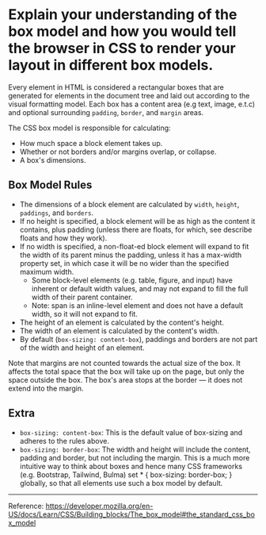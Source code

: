 # Explain your understanding of the box model and how you would tell the browser in CSS to render your layout in different box models.

Every element in HTML is considered a rectangular boxes that are generated for elements in the document tree and laid out according to the visual formatting model. Each box has a content area (e.g text, image, e.t.c) and optional surrounding `padding`, `border`, and `margin` areas.

The CSS box model is responsible for calculating:

- How much space a block element takes up.
- Whether or not borders and/or margins overlap, or collapse.
- A box's dimensions.

## Box Model Rules
- The dimensions of a block element are calculated by `width`, `height`, `paddings`, and `borders`.
- If no height is specified, a block element will be as high as the content it contains, plus padding (unless there are floats, for which, see describe floats and how they work).
- If no width is specified, a non-float-ed block element will expand to fit the width of its parent minus the padding, unless it has a max-width property set, in which case it will be no wider than the specified maximum width.
    - Some block-level elements (e.g. table, figure, and input) have inherent or default width values, and may not expand to fill the full width of their parent container.
    - Note: span is an inline-level element and does not have a default width, so it will not expand to fit.
- The height of an element is calculated by the content's height.
- The width of an element is calculated by the content's width.
- By default (`box-sizing: content-box`), paddings and borders are not part of the width and height of an element.

Note that margins are not counted towards the actual size of the box. It affects the total space that the box will take up on the page, but only the space outside the box. The box's area stops at the border — it does not extend into the margin.

## Extra
- `box-sizing: content-box`: This is the default value of box-sizing and adheres to the rules above.
- `box-sizing: border-box`: The width and height will include the content, padding and border, but not including the margin. This is a much more intuitive way to think about boxes and hence many CSS frameworks (e.g. Bootstrap, Tailwind, Bulma) set * { box-sizing: border-box; } globally, so that all elements use such a box model by default.

----

Reference: https://developer.mozilla.org/en-US/docs/Learn/CSS/Building_blocks/The_box_model#the_standard_css_box_model
